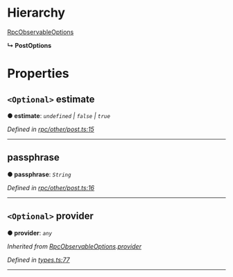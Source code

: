 

# Hierarchy

 [RpcObservableOptions](_types_.rpcobservableoptions.md)

**↳ PostOptions**

# Properties

<a id="estimate"></a>

## `<Optional>` estimate

**● estimate**: *`undefined` \| `false` \| `true`*

*Defined in [rpc/other/post.ts:15](https://github.com/paritytech/js-libs/blob/e961645/packages/light.js/src/rpc/other/post.ts#L15)*

___
<a id="passphrase"></a>

##  passphrase

**● passphrase**: *`String`*

*Defined in [rpc/other/post.ts:16](https://github.com/paritytech/js-libs/blob/e961645/packages/light.js/src/rpc/other/post.ts#L16)*

___
<a id="provider"></a>

## `<Optional>` provider

**● provider**: *`any`*

*Inherited from [RpcObservableOptions](_types_.rpcobservableoptions.md).[provider](_types_.rpcobservableoptions.md#provider)*

*Defined in [types.ts:77](https://github.com/paritytech/js-libs/blob/e961645/packages/light.js/src/types.ts#L77)*

___

